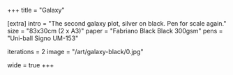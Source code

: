 +++
title = "Galaxy"

[extra]
intro = "The second galaxy plot, silver on black. Pen for scale again."
size = "83x30cm (2 x A3)"
paper = "Fabriano Black Black 300gsm"
pens = "Uni-ball Signo UM-153"

iterations = 2
image = "/art/galaxy-black/0.jpg"

wide = true
+++


